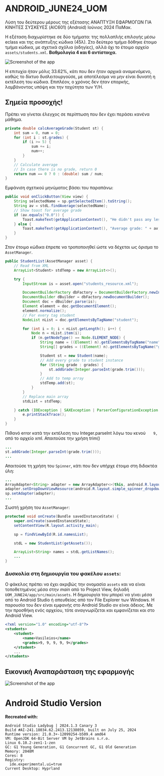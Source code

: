 
# ANDROID_JUNE24_UOM

Λύση του δεύτερου μέρους της εξέτασης ΑΝΑΠΤΥΞΗ ΕΦΑΡΜΟΓΩΝ ΓΙΑ ΚΙΝΗΤΕΣ ΣΥΣΚΕΥΕΣ (AIC601) (Android) Ιούνιος 2024 ΠαΜακ.

Η εξέταση διαχωρίστηκε σε δύο τμήματα: της πολλαπλής επιλογής μέσω eclass και της ανάπτυξης κώδικα (45λ). Στο δεύτερο τμήμα δόθηκε έτοιμο τμήμα κώδικα, με σχετικά σχόλια (οδηγίες), αλλά όχι το έτοιμο αρχείο `assets/students.xml`. **Βαθμολογία 4 και 6 αντίστοιχα.**


![Screenshot of the app](img/android_grades.png)

Η επιτυχία ήταν μόλις 33.62%, κάτι που δεν ήταν αρχικά αναμενόμενο, καθώς το δίκτυο δυσλειτουργούσε, με αποτέλεσμα να μην είναι δυνατή η εκτέλεση του κώδικα. Επιπλέον, ο χρόνος δεν ήταν επαρκής, λαμβάνοντας υπόψη και την ταχύτητα των Υ/Η.

## Σημεία προσοχής!

Πρέπει να γίνεται έλεγχος σε περίπτωση που δεν έχει περάσει κανένα μάθημα.

```java
private double calcAverageGrade(Student st) {
    int sum = 0, num = 0;
    for (int i : st.grades) {
        if (i >= 5) {
            sum += i;
            num++;
        }
    }
    // Calculate average
    // In case there is no grade, return 0
    return num == 0 ? 0 : (double) sum / num;
}
```

Εμφάνιση σχετικού μηνύματος βάσει του παραπάνω:

```java
public void onClickButton(View view) {
    String selectedName = sp.getSelectedItem().toString();
    String av = stdL.findAverage(selectedName);
    // Show toast for average grade
    if (av.equals("0.0")) {
        Toast.makeText(getApplicationContext(), "He didn't pass any lesson (AV=0)", Toast.LENGTH_LONG).show();
    } else {
        Toast.makeText(getApplicationContext(), "Average grade: " + av, Toast.LENGTH_LONG).show();
    }
}
```


Στον έτοιμο κώδικα έπρεπε να τροποποιηθεί ώστε να δέχεται ως όρισμα το `AssetManager`.

```java
public StudentList(AssetManager asset) {
    // Read from XML
    ArrayList<Student> stdTemp = new ArrayList<>();

    try {
        InputStream is = asset.open("students_resource.xml");

        DocumentBuilderFactory dbFactory = DocumentBuilderFactory.newInstance();
        DocumentBuilder dBuilder = dbFactory.newDocumentBuilder();
        Document doc = dBuilder.parse(is);
        Element element = doc.getDocumentElement();
        element.normalize();
        // For every tag student
        NodeList nList = doc.getElementsByTagName("student");

        for (int i = 0; i < nList.getLength(); i++) {
            Node n = nList.item(i);
            if (n.getNodeType() == Node.ELEMENT_NODE) {
                String name = ((Element) n).getElementsByTagName("name").item(0).getChildNodes().item(0).getNodeValue();
                String[] grades = ((Element) n).getElementsByTagName("grades").item(0).getChildNodes().item(0).getNodeValue().split(",");

                Student st = new Student(name);
                // Add every grade to student instance
                for (String grade : grades) {
                    st.addGrade(Integer.parseInt(grade.trim()));
                }
                // Add to temp array
                stdTemp.add(st);
            }
        }
        // Replace main array
        stdList = stdTemp;

    } catch (IOException | SAXException | ParserConfigurationException e) {
        e.printStackTrace();
    }
}
```

Πιθανό error κατά την εκτέλεση του Integer.parseInt λόγω του κενού ```   9,``` από το αρχείο xml. Απαιτούσε την χρήση trim()

```java
...
st.addGrade(Integer.parseInt(grade.trim()));
...
```


Απαιτούσε τη χρήση του `Spinner`, κάτι που δεν υπήρχε έτοιμο στη διδακτέα ύλη:

```java
...
ArrayAdapter<String> adapter = new ArrayAdapter<>(this, android.R.layout.simple_spinner_item, names);
adapter.setDropDownViewResource(android.R.layout.simple_spinner_dropdown_item);
sp.setAdapter(adapter);
...
```

Σωστή χρήση του `AssetManager`:

```java
protected void onCreate(Bundle savedInstanceState) {
    super.onCreate(savedInstanceState);
    setContentView(R.layout.activity_main);

    sp = findViewById(R.id.namesList);

    stdL = new StudentList(getAssets());

    ArrayList<String> names = stdL.getListNames();
    ...
}
```

### Δυσκολία στη δημιουργία του φακέλου `assets`:
Ο φάκελος πρέπει να έχει ακριβώς την ονομασία `assets` και να είναι τοποθετημένος μέσα στην _main_ από το Project View, δηλαδή `UOM_JUNE24/app/src/main/assets`. Η δημιουργία του μπορεί να γίνει μέσα από το Android Studio ή απευθείας από τον File Explorer των Windows. Η παρουσία του δεν είναι εμφανής στο Android Studio αν είναι άδειος. Με την προσθήκη ενός αρχείου, τότε αναγνωρίζεται και εμφανίζεται και στο Android View.

```xml
<?xml version="1.0" encoding="utf-8"?>
<students>
    <student>
        <name>Vasileios</name>
        <grades>9, 9, 9, 9, 9</grades>
    </student>
    ...
</students>
```

## Εικονική Αναπαράσταση της εφαρμογής

![Screenshot of the app](img/scr1.png)

# Android Studio Version

**Recreated with:**

```
Android Studio Ladybug | 2024.1.3 Canary 3
Build #AI-241.18034.62.2413.12138059, built on July 25, 2024
Runtime version: 21.0.3+-12099254-b509.4 amd64
VM: OpenJDK 64-Bit Server VM by JetBrains s.r.o.
Linux 6.10.2-zen1-1-zen
GC: G1 Young Generation, G1 Concurrent GC, G1 Old Generation
Memory: 2048M
Cores: 8
Registry:
  ide.experimental.ui=true
Current Desktop: Hyprland
```

